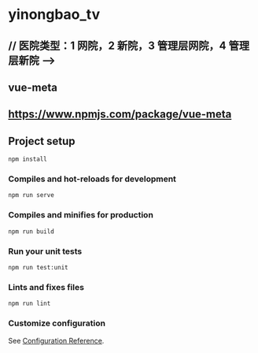 # yinongbao_tv

## // 医院类型：1 网院，2 新院，3 管理层网院，4 管理层新院 -->

## vue-meta

## https://www.npmjs.com/package/vue-meta

## Project setup

<!-- 网院首页 没有数据，轮播，专家，网诊 -->
<!-- 这个效果有2个的，管理院的和非管理院的 -->
 <!-- 专家主页：管理院和管理院 -->
<!-- 网诊列表接口询问 -->
<!-- 新院频道导航待完善 -->
<!-- 网院首页的logo 图 -->

```
npm install
```

### Compiles and hot-reloads for development

```
npm run serve
```

### Compiles and minifies for production

```
npm run build
```

### Run your unit tests

```
npm run test:unit
```

### Lints and fixes files

```
npm run lint
```

### Customize configuration

See [Configuration Reference](https://cli.vuejs.org/config/).
